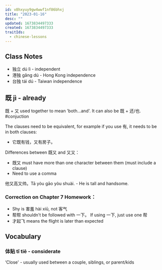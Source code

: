 ```yaml
---
id: v8hxyuy9gw4wwf1nf86bhxj
title: "2023-01-16"
desc: ""
updated: 1673834497333
created: 1673834497333
traitIds:
  - chinese-lessons
---
```


## Class Notes

- 独立 dú lì - independent
- 港独 gǎng dú - Hong Kong independence
- 台独 tái dú - Taiwan independence

## 既 jì - already

既 + 又 used together to mean 'both...and'. It can also be 既 + 还/也. #conjuction

The clauses need to be equivalent, for example if you use 有, it needs to be in both clauses:

- 它既有钱，又有房子。

Differences between 既又 and 又又：

- 既又 must have more than one character between them (must include a clause)
- Need to use a comma

他又高又帅。Tā yòu gāo yòu shuài. - He is tall and handsome.

### Correction on Chapter 7 Homework：

- Shy is 害羞 hài xiū, not 客气
- 帮帮 shouldn't be followed with 一下。 If using 一下, just use one 帮
- 才起飞 means the flight is later than expected

## Vocabulary

### 体贴 tǐ tiē - considerate

‘Close' - usually used between a couple, siblings, or parent/kids
